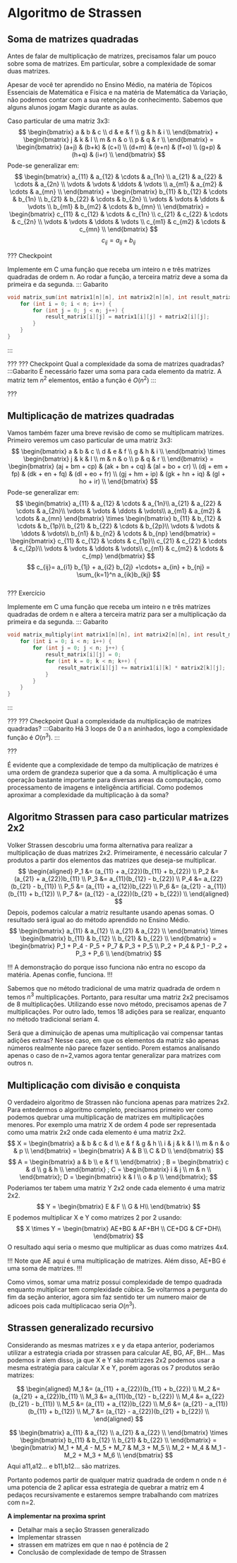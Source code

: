 Algoritmo de Strassen
======
Soma de matrizes quadradas
---------
Antes de falar de multiplicação de matrizes, precisamos falar um pouco sobre soma de matrizes.
Em particular, sobre a complexidade de somar duas matrizes.

Apesar de você ter aprendido no Ensino Médio, na matéria de Tópicos Essenciais de Matemática e Física e na matéria de Matemática da Variação, não podemos contar com a sua retenção de conhecimento. Sabemos que alguns alunos jogam Magic durante as aulas.

Caso particular de uma matriz 3x3: 
$$
		\begin{bmatrix}
		a & b & c \\
		d & e & f \\
		g & h & i \\
		\end{bmatrix}
		+
		\begin{bmatrix}
		j & k & l \\
		m & n & o \\
		p & q & r \\
		\end{bmatrix}
		=
		\begin{bmatrix}
		(a+j) & (b+k) & (c+l) \\
		(d+m) & (e+n) & (f+o) \\
		(g+p) & (h+q) & (i+r) \\
		\end{bmatrix}
$$
Pode-se generalizar em:
$$
	\begin{bmatrix}
	a_{11} & a_{12} & \cdots & a_{1n} \\
	a_{21} & a_{22} & \cdots & a_{2n} \\
	\vdots & \vdots & \ddots & \vdots \\
	a_{m1} & a_{m2} & \cdots & a_{mn} \\
	\end{bmatrix}
	+
	\begin{bmatrix}
	b_{11} & b_{12} & \cdots & b_{1n} \\
	b_{21} & b_{22} & \cdots & b_{2n} \\
	\vdots & \vdots & \ddots & \vdots \\
	b_{m1} & b_{m2} & \cdots & b_{mn} \\
	\end{bmatrix}
	=
	\begin{bmatrix}
	c_{11} & c_{12} & \cdots & c_{1n} \\
	c_{21} & c_{22} & \cdots & c_{2n} \\
	\vdots & \vdots & \ddots & \vdots \\
	c_{m1} & c_{m2} & \cdots & c_{mn} \\
	\end{bmatrix}
	$$
	$$
	c_{ij} = a_{ij} + b_{ij}
$$

??? Checkpoint

Implemente em C uma função que receba um inteiro n e três matrizes quadradas de ordem n. Ao rodar a função, a terceira matriz deve a soma da primeira e da segunda.
::: Gabarito

```c
void matrix_sum(int matrix1[n][n], int matrix2[n][n], int result_matrix[n][n], int n) {
	for (int i = 0; i < n; i++) {
		for (int j = 0; j < n; j++) {
			result_matrix[i][j] = matrix1[i][j] + matrix2[i][j];
		}
	}
}
```

:::

???
??? Checkpoint
Qual a complexidade da soma de matrizes quadradas?
:::Gabarito
É necessário fazer uma soma para cada elemento da matriz. A matriz tem $n^2$ elementos, então a função é $O(n^2)$
:::

???

Multiplicação de matrizes quadradas
---------
Vamos também fazer uma breve revisão de como se multiplicam matrizes. Primeiro veremos um caso particular de uma matriz 3x3:
$$
		\begin{bmatrix}
		a & b & c \\
		d & e & f \\
		g & h & i \\
		\end{bmatrix}
		\times
		\begin{bmatrix}
		j & k & l \\
		m & n & o \\
		p & q & r \\
		\end{bmatrix}
		=
		\begin{bmatrix}
		(aj + bm + cp) & (ak + bn + cq) & (al + bo + cr) \\
		(dj + em + fp) & (dk + en + fq) & (dl + eo + fr) \\
		(gj + hm + ip) & (gk + hn + iq) & (gl + ho + ir) \\
		\end{bmatrix}
$$
Pode-se generalizar em:
$$
     \begin{bmatrix}
         a_{11} & a_{12} & \cdots & a_{1n}\\
         a_{21} & a_{22} & \cdots & a_{2n}\\ 
         \vdots & \vdots & \ddots & \vdots\\ 
         a_{m1} & a_{m2} & \cdots & a_{mn} 
     \end{bmatrix}
     \times
     \begin{bmatrix}
         b_{11} & b_{12} & \cdots & b_{1p}\\
         b_{21} & b_{22} & \cdots & b_{2p}\\ 
         \vdots & \vdots & \ddots & \vdots\\ 
         b_{n1} & b_{n2} & \cdots & b_{np} 
     \end{bmatrix}
      =
     \begin{bmatrix}
         c_{11} & c_{12} & \cdots & c_{1p}\\
         c_{21} & c_{22} & \cdots & c_{2p}\\ 
         \vdots & \vdots & \ddots & \vdots\\ 
         c_{m1} & c_{m2} & \cdots & c_{mp} 
     \end{bmatrix}
  $$
  $$ c_{ij}= a_{i1} b_{1j} + a_{i2} b_{2j} +\cdots+ a_{in} + b_{nj} = \sum_{k=1}^n a_{ik}b_{kj} $$  
??? Exercício

Implemente em C uma função que receba um inteiro n e três matrizes quadradas de ordem n e altera a terceira matriz para ser a multiplicação da primeira e da segunda.
::: Gabarito
```c
void matrix_multiply(int matrix1[n][n], int matrix2[n][n], int result_matrix[n][n], int n) {
	for (int i = 0; i < n; i++) {
		for (int j = 0; j < n; j++) {
			result_matrix[i][j] = 0;
			for (int k = 0; k < n; k++) {
				result_matrix[i][j] += matrix1[i][k] * matrix2[k][j];
			}
		}
	}
}
```

:::

???
??? Checkpoint
Qual a complexidade da multiplicação de matrizes quadradas?
:::Gabarito
Há 3 loops de 0 a n aninhados, logo a complexidade função é $O(n^3)$.
:::

???

É evidente que a complexidade de tempo da multiplicação de matrizes é uma ordem de grandeza superior que a da soma. A multiplicação é uma operação bastante importante para diversas areas da computação, como processamento de imagens e inteligência artificial. Como podemos aproximar a complexidade da multiplicação
à da soma?

Algoritmo Strassen para caso particular matrizes 2x2 
---------
Volker Strassen descobriu uma forma alternativa para realizar a multiplicação de duas matrizes 2x2. Primeiramente, é necessário calcular 7 produtos
a partir dos elementos das matrizes que deseja-se multiplicar.
$$
	\begin{aligned}
	P_1 &= (a_{11} + a_{22})(b_{11} + b_{22}) \\
	P_2 &= (a_{21} + a_{22})b_{11} \\
	P_3 &= a_{11}(b_{12} - b_{22}) \\
	P_4 &= a_{22}(b_{21} - b_{11}) \\
	P_5 &= (a_{11} + a_{12})b_{22} \\
	P_6 &= (a_{21} - a_{11})(b_{11} + b_{12}) \\
	P_7 &= (a_{12} - a_{22})(b_{21} + b_{22}) \\
	\end{aligned}
$$
Depois, podemos calcular a matriz resultante usando apenas somas. O resultado será igual ao do método aprendido no Ensino Médio.
$$
	\begin{bmatrix}
	a_{11} & a_{12} \\
	a_{21} & a_{22} \\
	\end{bmatrix}
	\times
	\begin{bmatrix}
	b_{11} & b_{12} \\
	b_{21} & b_{22} \\
	\end{bmatrix}
	=
	\begin{bmatrix}
	P_1 + P_4 - P_5 + P_7 & P_3 + P_5 \\
	P_2 + P_4 & P_1 - P_2 + P_3 + P_6 \\
	\end{bmatrix}
$$

!!!
A demonstração do porque isso funciona não entra no escopo da matéria. Apenas confie, funciona.
!!!

Sabemos que no método tradicional de uma matriz quadrada de ordem n temos $n^3$ multiplicações. Portanto, para resultar uma matriz 2x2 precisamos de 8 multiplicações. Utilizando esse novo método, precisamos apenas de 7 multiplicações. Por outro lado, temos 18 adições para se realizar, enquanto no método tradicional seriam 4.

Será que a diminuição de apenas uma multiplicação vai compensar tantas adições extras? Nesse caso, em que os elementos da matriz são apenas números realmente
não parece fazer sentido. Porem estamos analisando apenas o caso de n=2,vamos agora tentar generalizar para matrizes com outros n.

 


Multiplicação com divisão e conquista
---------
O verdadeiro algoritmo de Strassen não funciona apenas para matrizes 2x2. Para entedermos o algoritmo completo, precisamos primeiro ver como podemos quebrar uma multiplicação de matrizes em multiplicações menores.
Por exemplo uma matriz X de ordem 4 pode ser representada como uma matrix 2x2 onde cada elemento é uma matriz 2x2.
$$
	X
	=
	\begin{bmatrix}
	a & b & c & d \\
	e & f & g & h \\
	i & j & k & l \\
	m & n & o & p \\
	\end{bmatrix}
	=
	\begin{bmatrix}
		A & B \\
		C & D \\
	\end{bmatrix}
$$
$$	
	A =
\begin{bmatrix}
a & b \\
e & f \\
\end{bmatrix}
;
 B = 
\begin{bmatrix}
c & d \\
g & h \\
\end{bmatrix} ;
C =
\begin{bmatrix}
i & j \\
m & n \\
\end{bmatrix};
D =
\begin{bmatrix}
k & l \\
o & p \\
\end{bmatrix};
$$
Poderiamos ter tabem uma matriz Y 2x2 onde cada elemento é uma matriz 2x2.
$$ 
Y =
	\begin{bmatrix}
		E & F \\
		G & H\\
	\end{bmatrix}
$$
E podemos multiplicar X e Y como matrizes 2 por 2 usando:
$$
X \times Y = 
	\begin{bmatrix}
		AE+BG & AF+BH \\
		CE+DG & CF+DH\\
	\end{bmatrix}
$$
O resultado aqui seria o mesmo que multiplicar as duas como matrizes 4x4.

!!!
Note que AE aqui é uma multiplicação de matrizes. Além disso, AE+BG é uma soma de matrizes.
!!!

Como vimos, somar uma matriz possui complexidade de tempo quadrada enquanto multiplicar tem complexidade cúbica. Se voltarmos a pergunta do fim da seção anterior, agora sim faz sentido ter um numero maior de adicoes pois cada multiplicacao seria $O(n^3)$.

Strassen generalizado recursivo
------------------------
Considerando as mesmas matrizes x e y da etapa anterior, poderiamos utilizar a estrategia criada por strassen para calcular AE, BG, AF, BH...
Mas podemos ir alem disso, ja que X e Y são matrizzes 2x2 podemos usar a mesma estratégia para calcular X e Y, porém agoras os 7 produtos serão matrizes:

$$
	\begin{aligned}
	M_1 &= (a_{11} + a_{22})(b_{11} + b_{22}) \\
	M_2 &= (a_{21} + a_{22})b_{11} \\
	M_3 &= a_{11}(b_{12} - b_{22}) \\
	M_4 &= a_{22}(b_{21} - b_{11}) \\
	M_5 &= (a_{11} + a_{12})b_{22} \\
	M_6 &= (a_{21} - a_{11})(b_{11} + b_{12}) \\
	M_7 &= (a_{12} - a_{22})(b_{21} + b_{22}) \\
	\end{aligned}
$$

$$
	\begin{bmatrix}
	a_{11} & a_{12} \\
	a_{21} & a_{22} \\
	\end{bmatrix}
	\times
	\begin{bmatrix}
	b_{11} & b_{12} \\
	b_{21} & b_{22} \\
	\end{bmatrix}
	=
	\begin{bmatrix}
	M_1 + M_4 - M_5 + M_7 & M_3 + M_5 \\
	M_2 + M_4 & M_1 - M_2 + M_3 + M_6 \\
	\end{bmatrix}
$$
Aqui a11,a12... e b11,b12... são matrizes.

Portanto podemos partir de qualquer matriz quadrada de ordem n onde n é uma potencia de 2 aplicar essa estrategia de quebrar a matriz em 4 pedaços recursivamente e estaremos sempre trabalhando com matrizes com n=2.

**A implementar na proxima sprint**
* Detalhar mais a seção Strassen generalizado
* Implementar strassen
* strassen em matrizes em que n nao é potência de 2
* Conclusão de complexidade de tempo de Strassen